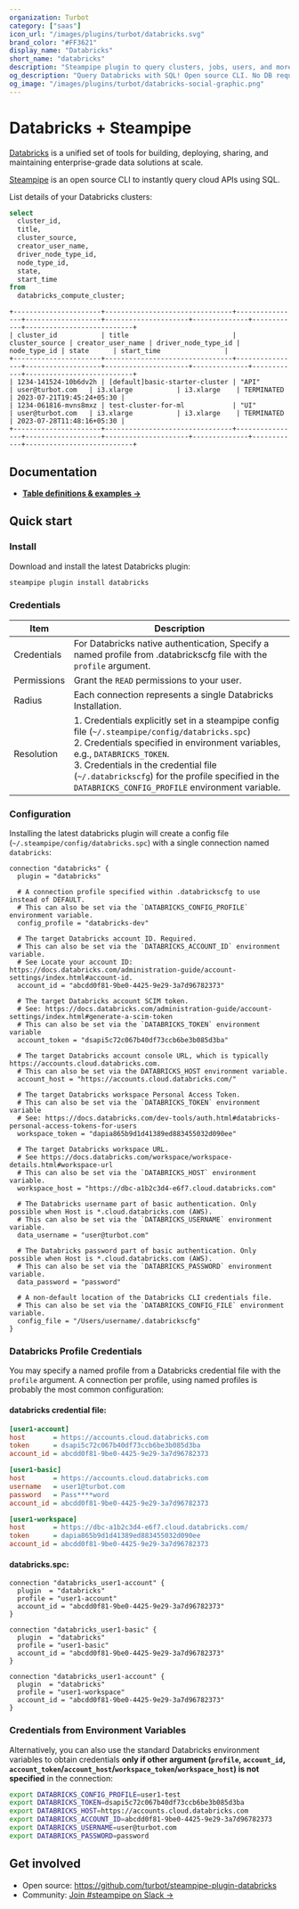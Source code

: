 ```yaml
---
organization: Turbot
category: ["saas"]
icon_url: "/images/plugins/turbot/databricks.svg"
brand_color: "#FF3621"
display_name: "Databricks"
short_name: "databricks"
description: "Steampipe plugin to query clusters, jobs, users, and more from Databricks."
og_description: "Query Databricks with SQL! Open source CLI. No DB required."
og_image: "/images/plugins/turbot/databricks-social-graphic.png"
---
```


# Databricks + Steampipe

[Databricks](https://databricks.com) is a unified set of tools for building, deploying, sharing, and maintaining enterprise-grade data solutions at scale.

[Steampipe](https://steampipe.io) is an open source CLI to instantly query cloud APIs using SQL.

List details of your Databricks clusters:

```sql
select
  cluster_id,
  title,
  cluster_source,
  creator_user_name,
  driver_node_type_id,
  node_type_id,
  state,
  start_time
from
  databricks_compute_cluster;
```

```
+----------------------+--------------------------------+----------------+-------------------+---------------------+--------------+------------+---------------------------+
| cluster_id           | title                          | cluster_source | creator_user_name | driver_node_type_id | node_type_id | state      | start_time                |
+----------------------+--------------------------------+----------------+-------------------+---------------------+--------------+------------+---------------------------+
| 1234-141524-10b6dv2h | [default]basic-starter-cluster | "API"          | user@turbot.com   | i3.xlarge           | i3.xlarge    | TERMINATED | 2023-07-21T19:45:24+05:30 |
| 1234-061816-mvns8mxz | test-cluster-for-ml            | "UI"           | user@turbot.com   | i3.xlarge           | i3.xlarge    | TERMINATED | 2023-07-28T11:48:16+05:30 |
+----------------------+--------------------------------+----------------+-------------------+---------------------+--------------+------------+---------------------------+
```

## Documentation

- **[Table definitions & examples →](/plugins/turbot/databricks/tables)**

## Quick start

### Install

Download and install the latest Databricks plugin:

```bash
steampipe plugin install databricks
```

### Credentials

| Item| Description|
| - | - |
| Credentials | For Databricks native authentication, Specify a named profile from .databrickscfg file with the `profile` argument.|
| Permissions | Grant the `READ` permissions to your user.|
| Radius      | Each connection represents a single Databricks Installation.|
| Resolution  | 1. Credentials explicitly set in a steampipe config file (`~/.steampipe/config/databricks.spc`)<br />2. Credentials specified in environment variables, e.g., `DATABRICKS_TOKEN`.<br />3. Credentials in the credential file (`~/.databrickscfg`) for the profile specified in the `DATABRICKS_CONFIG_PROFILE` environment variable.|

### Configuration

Installing the latest databricks plugin will create a config file (`~/.steampipe/config/databricks.spc`) with a single connection named `databricks`:

```hcl
connection "databricks" {
  plugin = "databricks"

  # A connection profile specified within .databrickscfg to use instead of DEFAULT.
  # This can also be set via the `DATABRICKS_CONFIG_PROFILE` environment variable.
  config_profile = "databricks-dev"

  # The target Databricks account ID. Required.
  # This can also be set via the `DATABRICKS_ACCOUNT_ID` environment variable.
  # See Locate your account ID: https://docs.databricks.com/administration-guide/account-settings/index.html#account-id.
  account_id = "abcdd0f81-9be0-4425-9e29-3a7d96782373"

  # The target Databricks account SCIM token.
  # See: https://docs.databricks.com/administration-guide/account-settings/index.html#generate-a-scim-token
  # This can also be set via the `DATABRICKS_TOKEN` environment variable
  account_token = "dsapi5c72c067b40df73ccb6be3b085d3ba"

  # The target Databricks account console URL, which is typically https://accounts.cloud.databricks.com.
  # This can also be set via the DATABRICKS_HOST environment variable.
  account_host = "https://accounts.cloud.databricks.com/"

  # The target Databricks workspace Personal Access Token.
  # This can also be set via the `DATABRICKS_TOKEN` environment variable
  # See: https://docs.databricks.com/dev-tools/auth.html#databricks-personal-access-tokens-for-users
  workspace_token = "dapia865b9d1d41389ed883455032d090ee"

  # The target Databricks workspace URL.
  # See https://docs.databricks.com/workspace/workspace-details.html#workspace-url
  # This can also be set via the `DATABRICKS_HOST` environment variable.
  workspace_host = "https://dbc-a1b2c3d4-e6f7.cloud.databricks.com"

  # The Databricks username part of basic authentication. Only possible when Host is *.cloud.databricks.com (AWS).
  # This can also be set via the `DATABRICKS_USERNAME` environment variable.
  data_username = "user@turbot.com"

  # The Databricks password part of basic authentication. Only possible when Host is *.cloud.databricks.com (AWS).
  # This can also be set via the `DATABRICKS_PASSWORD` environment variable.
  data_password = "password"

  # A non-default location of the Databricks CLI credentials file.
  # This can also be set via the `DATABRICKS_CONFIG_FILE` environment variable.
  config_file = "/Users/username/.databrickscfg"
}
```

### Databricks Profile Credentials

You may specify a named profile from a Databricks credential file with the `profile` argument. A connection per profile, using named profiles is probably the most common configuration:

#### databricks credential file:

```ini
[user1-account]
host       = https://accounts.cloud.databricks.com
token      = dsapi5c72c067b40df73ccb6be3b085d3ba
account_id = abcdd0f81-9be0-4425-9e29-3a7d96782373

[user1-basic]
host       = https://accounts.cloud.databricks.com
username   = user1@turbot.com
password   = Pass****word
account_id = abcdd0f81-9be0-4425-9e29-3a7d96782373

[user1-workspace]
host       = https://dbc-a1b2c3d4-e6f7.cloud.databricks.com/
token      = dapia865b9d1d41389ed883455032d090ee
account_id = abcdd0f81-9be0-4425-9e29-3a7d96782373
```

#### databricks.spc:

```hcl
connection "databricks_user1-account" {
  plugin  = "databricks"
  profile = "user1-account"
  account_id = "abcdd0f81-9be0-4425-9e29-3a7d96782373"
}

connection "databricks_user1-basic" {
  plugin  = "databricks"
  profile = "user1-basic"
  account_id = "abcdd0f81-9be0-4425-9e29-3a7d96782373"
}

connection "databricks_user1-account" {
  plugin  = "databricks"
  profile = "user1-workspace"
  account_id = "abcdd0f81-9be0-4425-9e29-3a7d96782373"
}
```

### Credentials from Environment Variables

Alternatively, you can also use the standard Databricks environment variables to obtain credentials **only if other argument (`profile`, `account_id`, `account_token`/`account_host`/`workspace_token`/`workspace_host`) is not specified** in the connection:

```sh
export DATABRICKS_CONFIG_PROFILE=user1-test
export DATABRICKS_TOKEN=dsapi5c72c067b40df73ccb6be3b085d3ba
export DATABRICKS_HOST=https://accounts.cloud.databricks.com
export DATABRICKS_ACCOUNT_ID=abcdd0f81-9be0-4425-9e29-3a7d96782373
export DATABRICKS_USERNAME=user@turbot.com
export DATABRICKS_PASSWORD=password
```

## Get involved

- Open source: https://github.com/turbot/steampipe-plugin-databricks
- Community: [Join #steampipe on Slack →](https://turbot.com/community/join)
